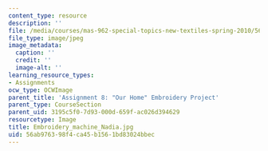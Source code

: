 ```yaml
---
content_type: resource
description: ''
file: /media/courses/mas-962-special-topics-new-textiles-spring-2010/56ab976398f4ca45b1561bd83024bbec_Embroidery_machine_Nadia.jpg
file_type: image/jpeg
image_metadata:
  caption: ''
  credit: ''
  image-alt: ''
learning_resource_types:
- Assignments
ocw_type: OCWImage
parent_title: 'Assignment 8: "Our Home" Embroidery Project'
parent_type: CourseSection
parent_uid: 3195c5f0-7d93-000d-659f-ac026d394629
resourcetype: Image
title: Embroidery_machine_Nadia.jpg
uid: 56ab9763-98f4-ca45-b156-1bd83024bbec
---
```

